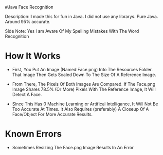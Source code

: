 #Java Face Recognition

Description: I made this for fun in Java. I did not use any librarys. Pure Java. Around 95% accurate.

Side Note: Yes I am Aware Of My Spelling Mistakes With The Word Recognition 


# How It Works

* First, You Put An Image (Named Face.png) Into The Resources Folder. That Image Then Gets Scaled Down To The Size Of A Reference Image.

* From There, The Pixels Of Both Images Are Compared. If The Face.png Image Shares 78.5% (Or More) Pixels With The Reference Image, It Will Detect A Face.

* Since This Has 0 Machine Learning or Artifical Intelligance, It Will Not Be Too Accurate At Times. It Also Requires (preferably) A Closeup Of A Face/Object For More Accurate Results. 

# Known Errors

* Sometimes Resizing The Face.png Image Results In An Error
